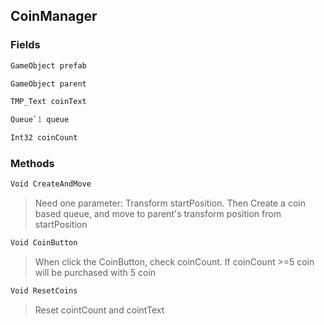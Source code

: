 ## CoinManager
> 
### Fields
```cs
GameObject prefab
```
```cs
GameObject parent
```
```cs
TMP_Text coinText
```
```cs
Queue`1 queue
```
```cs
Int32 coinCount
```

### Methods
```cs
Void CreateAndMove
```
> Need one parameter: Transform startPosition. Then Create a coin based queue, and move to parent's transform position from startPosition
```cs
Void CoinButton
```
> When click the CoinButton, check coinCount. If coinCount >=5 coin will be purchased with 5 coin
```cs
Void ResetCoins
```
> Reset cointCount and cointText

